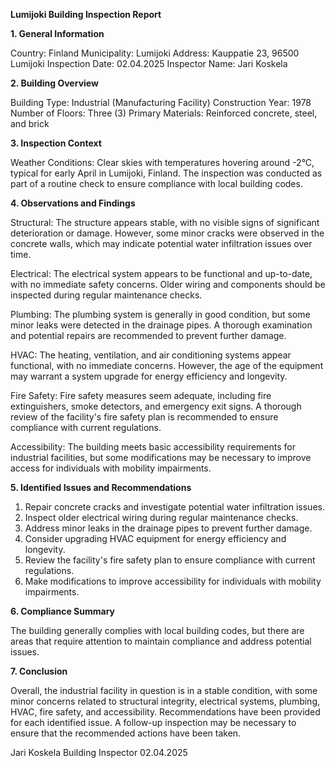  **Lumijoki Building Inspection Report**

**1. General Information**

Country: Finland
Municipality: Lumijoki
Address: Kauppatie 23, 96500 Lumijoki
Inspection Date: 02.04.2025
Inspector Name: Jari Koskela

**2. Building Overview**

Building Type: Industrial (Manufacturing Facility)
Construction Year: 1978
Number of Floors: Three (3)
Primary Materials: Reinforced concrete, steel, and brick

**3. Inspection Context**

Weather Conditions: Clear skies with temperatures hovering around -2°C, typical for early April in Lumijoki, Finland. The inspection was conducted as part of a routine check to ensure compliance with local building codes.

**4. Observations and Findings**

Structural: The structure appears stable, with no visible signs of significant deterioration or damage. However, some minor cracks were observed in the concrete walls, which may indicate potential water infiltration issues over time.

Electrical: The electrical system appears to be functional and up-to-date, with no immediate safety concerns. Older wiring and components should be inspected during regular maintenance checks.

Plumbing: The plumbing system is generally in good condition, but some minor leaks were detected in the drainage pipes. A thorough examination and potential repairs are recommended to prevent further damage.

HVAC: The heating, ventilation, and air conditioning systems appear functional, with no immediate concerns. However, the age of the equipment may warrant a system upgrade for energy efficiency and longevity.

Fire Safety: Fire safety measures seem adequate, including fire extinguishers, smoke detectors, and emergency exit signs. A thorough review of the facility's fire safety plan is recommended to ensure compliance with current regulations.

Accessibility: The building meets basic accessibility requirements for industrial facilities, but some modifications may be necessary to improve access for individuals with mobility impairments.

**5. Identified Issues and Recommendations**

1. Repair concrete cracks and investigate potential water infiltration issues.
2. Inspect older electrical wiring during regular maintenance checks.
3. Address minor leaks in the drainage pipes to prevent further damage.
4. Consider upgrading HVAC equipment for energy efficiency and longevity.
5. Review the facility's fire safety plan to ensure compliance with current regulations.
6. Make modifications to improve accessibility for individuals with mobility impairments.

**6. Compliance Summary**

The building generally complies with local building codes, but there are areas that require attention to maintain compliance and address potential issues.

**7. Conclusion**

Overall, the industrial facility in question is in a stable condition, with some minor concerns related to structural integrity, electrical systems, plumbing, HVAC, fire safety, and accessibility. Recommendations have been provided for each identified issue. A follow-up inspection may be necessary to ensure that the recommended actions have been taken.

Jari Koskela
Building Inspector
02.04.2025